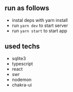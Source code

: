 ## run as follows

- instal deps with yarn install
- run `yarn dev` to start server
- run `yarn start` to start app

## used techs

- sqlite3
- typescript
- react
- swr
- nodemon
- chakra-ui
